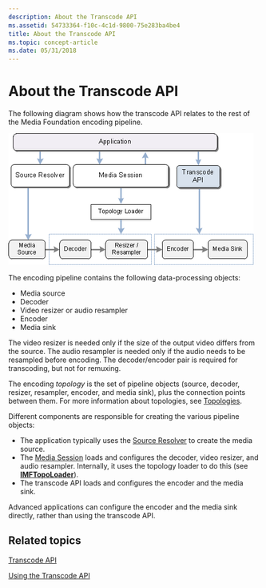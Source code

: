 ```yaml
---
description: About the Transcode API
ms.assetid: 54733364-f10c-4c1d-9800-75e283ba4be4
title: About the Transcode API
ms.topic: concept-article
ms.date: 05/31/2018
---
```


# About the Transcode API

The following diagram shows how the transcode API relates to the rest of the Media Foundation encoding pipeline.

![a diagram that shows the transcode api.](images/encoding08.png)

The encoding pipeline contains the following data-processing objects:

-   Media source
-   Decoder
-   Video resizer or audio resampler
-   Encoder
-   Media sink

The video resizer is needed only if the size of the output video differs from the source. The audio resampler is needed only if the audio needs to be resampled before encoding. The decoder/encoder pair is required for transcoding, but not for remuxing.

The encoding *topology* is the set of pipeline objects (source, decoder, resizer, resampler, encoder, and media sink), plus the connection points between them. For more information about topologies, see [Topologies](topologies.md).

Different components are responsible for creating the various pipeline objects:

-   The application typically uses the [Source Resolver](source-resolver.md) to create the media source.
-   The [Media Session](media-session.md) loads and configures the decoder, video resizer, and audio resampler. Internally, it uses the topology loader to do this (see [**IMFTopoLoader**](/windows/desktop/api/mfidl/nn-mfidl-imftopoloader)).
-   The transcode API loads and configures the encoder and the media sink.

Advanced applications can configure the encoder and the media sink directly, rather than using the transcode API.

## Related topics

<dl> <dt>

[Transcode API](transcode-api.md)
</dt> <dt>

[Using the Transcode API](fast-transcode-objects.md)
</dt> </dl>

 

 



